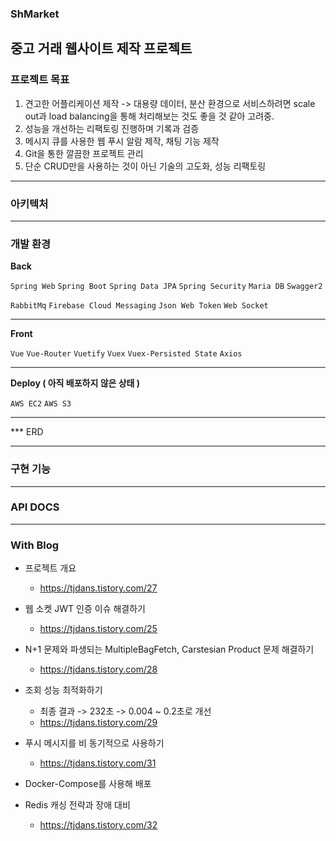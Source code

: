 ### ShMarket
중고 거래 웹사이트 제작 프로젝트
---
### 프로젝트 목표 
1. 견고한 어플리케이션 제작 
-> 대용량 데이터, 분산 환경으로 서비스하려면 scale out과 load balancing을 통해 처리해보는 것도 좋을 것 같아 고려중.
2. 성능을 개선하는 리팩토링 진행하며 기록과 검증
3. 메시지 큐를 사용한 웹 푸시 알람 제작, 채팅 기능 제작
4. Git을 통한 깔끔한 프로젝트 관리 
5. 단순 CRUD만을 사용하는 것이 아닌 기술의 고도화, 성능 리팩토링
---
### 아키텍처

---
### 개발 환경

**Back**

`Spring Web` `Spring Boot` `Spring Data JPA` `Spring Security` `Maria DB` `Swagger2` 

`RabbitMq` `Firebase Cloud Messaging` `Json Web Token` `Web Socket`

---

**Front**

`Vue`  `Vue-Router` `Vuetify` `Vuex` `Vuex-Persisted State` `Axios`

---

**Deploy ( 아직 배포하지 않은 상태 )**

`AWS EC2` `AWS S3` 

---
*** ERD

---
### 구현 기능

---
### API DOCS

---

### 

### With Blog
- 프로젝트 개요
  - https://tjdans.tistory.com/27

- 웹 소켓 JWT 인증 이슈 해결하기
  - https://tjdans.tistory.com/25

- N+1 문제와 파생되는 MultipleBagFetch, Carstesian Product 문제 해결하기
  - https://tjdans.tistory.com/28
  
- 조회 성능 최적화하기
  - 최종 결과 -> 232초 -> 0.004 ~ 0.2초로 개선 
  - https://tjdans.tistory.com/29
 
- 푸시 메시지를 비 동기적으로 사용하기 
  - https://tjdans.tistory.com/31

- Docker-Compose를 사용해 배포 

- Redis 캐싱 전략과 장애 대비
  - https://tjdans.tistory.com/32
  
